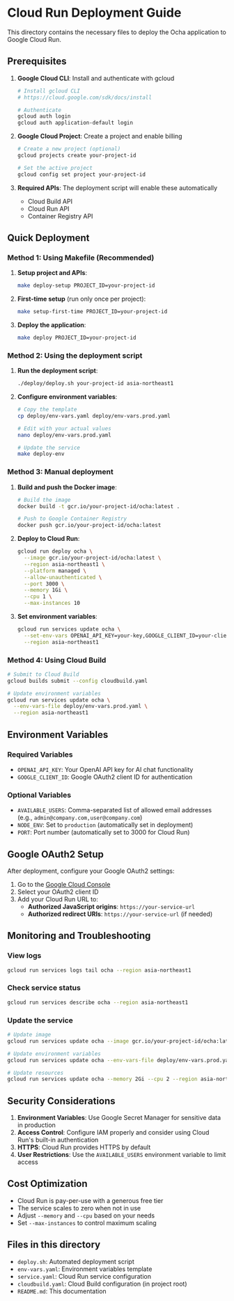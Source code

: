 # Cloud Run Deployment Guide

This directory contains the necessary files to deploy the Ocha application to Google Cloud Run.

## Prerequisites

1. **Google Cloud CLI**: Install and authenticate with gcloud
   ```bash
   # Install gcloud CLI
   # https://cloud.google.com/sdk/docs/install
   
   # Authenticate
   gcloud auth login
   gcloud auth application-default login
   ```

2. **Google Cloud Project**: Create a project and enable billing
   ```bash
   # Create a new project (optional)
   gcloud projects create your-project-id
   
   # Set the active project
   gcloud config set project your-project-id
   ```

3. **Required APIs**: The deployment script will enable these automatically
   - Cloud Build API
   - Cloud Run API
   - Container Registry API

## Quick Deployment

### Method 1: Using Makefile (Recommended)

1. **Setup project and APIs**:
   ```bash
   make deploy-setup PROJECT_ID=your-project-id
   ```

2. **First-time setup** (run only once per project):
   ```bash
   make setup-first-time PROJECT_ID=your-project-id
   ```

3. **Deploy the application**:
   ```bash
   make deploy PROJECT_ID=your-project-id
   ```

### Method 2: Using the deployment script

1. **Run the deployment script**:
   ```bash
   ./deploy/deploy.sh your-project-id asia-northeast1
   ```

2. **Configure environment variables**:
   ```bash
   # Copy the template
   cp deploy/env-vars.yaml deploy/env-vars.prod.yaml
   
   # Edit with your actual values
   nano deploy/env-vars.prod.yaml
   
   # Update the service
   make deploy-env
   ```

### Method 3: Manual deployment

1. **Build and push the Docker image**:
   ```bash
   # Build the image
   docker build -t gcr.io/your-project-id/ocha:latest .
   
   # Push to Google Container Registry
   docker push gcr.io/your-project-id/ocha:latest
   ```

2. **Deploy to Cloud Run**:
   ```bash
   gcloud run deploy ocha \
     --image gcr.io/your-project-id/ocha:latest \
     --region asia-northeast1 \
     --platform managed \
     --allow-unauthenticated \
     --port 3000 \
     --memory 1Gi \
     --cpu 1 \
     --max-instances 10
   ```

3. **Set environment variables**:
   ```bash
   gcloud run services update ocha \
     --set-env-vars OPENAI_API_KEY=your-key,GOOGLE_CLIENT_ID=your-client-id \
     --region asia-northeast1
   ```

### Method 4: Using Cloud Build

```bash
# Submit to Cloud Build
gcloud builds submit --config cloudbuild.yaml

# Update environment variables
gcloud run services update ocha \
  --env-vars-file deploy/env-vars.prod.yaml \
  --region asia-northeast1
```

## Environment Variables

### Required Variables

- `OPENAI_API_KEY`: Your OpenAI API key for AI chat functionality
- `GOOGLE_CLIENT_ID`: Google OAuth2 client ID for authentication

### Optional Variables

- `AVAILABLE_USERS`: Comma-separated list of allowed email addresses (e.g., `admin@company.com,user@company.com`)
- `NODE_ENV`: Set to `production` (automatically set in deployment)
- `PORT`: Port number (automatically set to 3000 for Cloud Run)

## Google OAuth2 Setup

After deployment, configure your Google OAuth2 settings:

1. Go to the [Google Cloud Console](https://console.cloud.google.com/apis/credentials)
2. Select your OAuth2 client ID
3. Add your Cloud Run URL to:
   - **Authorized JavaScript origins**: `https://your-service-url`
   - **Authorized redirect URIs**: `https://your-service-url` (if needed)

## Monitoring and Troubleshooting

### View logs
```bash
gcloud run services logs tail ocha --region asia-northeast1
```

### Check service status
```bash
gcloud run services describe ocha --region asia-northeast1
```

### Update the service
```bash
# Update image
gcloud run services update ocha --image gcr.io/your-project-id/ocha:latest --region asia-northeast1

# Update environment variables
gcloud run services update ocha --env-vars-file deploy/env-vars.prod.yaml --region asia-northeast1

# Update resources
gcloud run services update ocha --memory 2Gi --cpu 2 --region asia-northeast1
```

## Security Considerations

1. **Environment Variables**: Use Google Secret Manager for sensitive data in production
2. **Access Control**: Configure IAM properly and consider using Cloud Run's built-in authentication
3. **HTTPS**: Cloud Run provides HTTPS by default
4. **User Restrictions**: Use the `AVAILABLE_USERS` environment variable to limit access

## Cost Optimization

- Cloud Run is pay-per-use with a generous free tier
- The service scales to zero when not in use
- Adjust `--memory` and `--cpu` based on your needs
- Set `--max-instances` to control maximum scaling

## Files in this directory

- `deploy.sh`: Automated deployment script
- `env-vars.yaml`: Environment variables template
- `service.yaml`: Cloud Run service configuration
- `cloudbuild.yaml`: Cloud Build configuration (in project root)
- `README.md`: This documentation